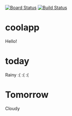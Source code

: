 [![Board Status](https://paolinidesign15.visualstudio.com/3d8001b4-3151-4729-820a-5cba5a47a543/fc381128-7c8d-44f5-b8a6-e5fef53c1376/_apis/work/boardbadge/a8daef09-fe59-4579-9447-0e0ec418e5ee)](https://paolinidesign15.visualstudio.com/3d8001b4-3151-4729-820a-5cba5a47a543/_boards/board/t/fc381128-7c8d-44f5-b8a6-e5fef53c1376/Microsoft.RequirementCategory)
[![Build Status](https://paolinidesign15.visualstudio.com/1ES%20flow/_apis/build/status/paolinidesign.coolapp?branchName=master)](https://paolinidesign15.visualstudio.com/1ES%20flow/_build/latest?definitionId=3&branchName=master)
# coolapp
Hello!
# today
Rainy :( :( :(
# Tomorrow
Cloudy
